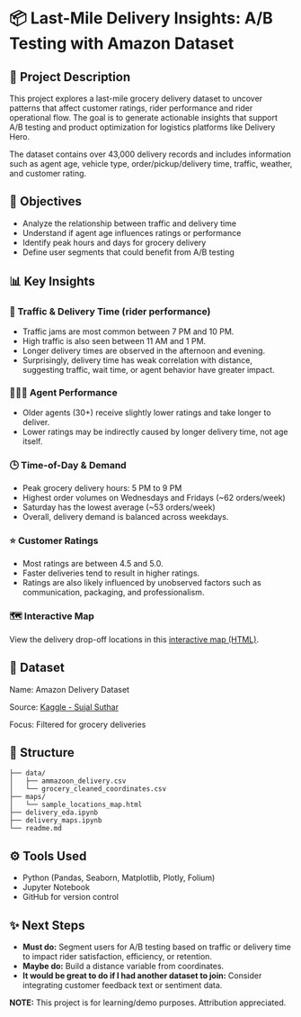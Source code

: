 # 📦 Last-Mile Delivery Insights: A/B Testing with Amazon Dataset


## 📄 Project Description

This project explores a last-mile grocery delivery dataset to uncover patterns that affect customer ratings, rider performance and rider operational flow. The goal is to generate actionable insights that support A/B testing and product optimization for logistics platforms like Delivery Hero.

The dataset contains over 43,000 delivery records and includes information such as agent age, vehicle type, order/pickup/delivery time, traffic, weather, and customer rating.

## 🎯 Objectives

- Analyze the relationship between traffic and delivery time
- Understand if agent age influences ratings or performance
- Identify peak hours and days for grocery delivery
- Define user segments that could benefit from A/B testing

## 📊 Key Insights

### 🚦 Traffic & Delivery Time (rider performance)

- Traffic jams are most common between 7 PM and 10 PM.
- High traffic is also seen between 11 AM and 1 PM.
- Longer delivery times are observed in the afternoon and evening.
- Surprisingly, delivery time has weak correlation with distance, suggesting traffic, wait time, or agent behavior have greater impact.

### 🙎🏻‍♂️ Agent Performance

- Older agents (30+) receive slightly lower ratings and take longer to deliver.
- Lower ratings may be indirectly caused by longer delivery time, not age itself.

### 🕒 Time-of-Day & Demand

- Peak grocery delivery hours: 5 PM to 9 PM
- Highest order volumes on Wednesdays and Fridays (~62 orders/week)
- Saturday has the lowest average (~53 orders/week)
- Overall, delivery demand is balanced across weekdays.

### ⭐ Customer Ratings

- Most ratings are between 4.5 and 5.0.
- Faster deliveries tend to result in higher ratings.
- Ratings are also likely influenced by unobserved factors such as communication, packaging, and professionalism.

### 🗺️ Interactive Map
View the delivery drop-off locations in this [interactive map (HTML)](http://localhost:8889/files/repositories/my_projects/last_mile/maps/sample_locations_map.html).

## 📂 Dataset

Name: Amazon Delivery Dataset

Source: [Kaggle - Sujal Suthar](https://www.kaggle.com/datasets/sujalsuthar/amazon-delivery-dataset)

Focus: Filtered for grocery deliveries


## 📁 Structure
```
├── data/
│   ├── ammazoon_delivery.csv
│   └── grocery_cleaned_coordinates.csv
├── maps/
│   └── sample_locations_map.html
├── delivery_eda.ipynb
├── delivery_maps.ipynb
└── readme.md
```

## ⚙️ Tools Used

- Python (Pandas, Seaborn, Matplotlib, Plotly, Folium)
- Jupyter Notebook
- GitHub for version control

## ✨ Next Steps

- **Must do:** Segment users for A/B testing based on traffic or delivery time to impact rider satisfaction, efficiency, or retention.
- **Maybe do:** Build a distance variable from coordinates.
- **It would be great to do if I had another dataset to join:** Consider integrating customer feedback text or sentiment data.

**NOTE:** This project is for learning/demo purposes. Attribution appreciated.